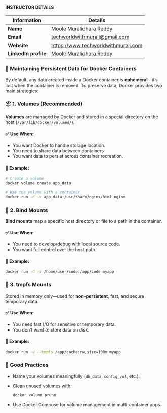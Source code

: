#### INSTRUCTOR DETAILS

|  Information             | Details                                                                      |
|----------------------    |------------------------------------------------------------------------------|
| **Name**                 | Moole Muralidhara Reddy                                                      |
| **Email**                | techworldwithmurali@gmail.com                                                |
| **Website**              | https://www.techworldwithmurali.com               |
| **LinkedIn profile**     | [Moole Muralidhara Reddy](https://www.linkedin.com/in/moole-muralidhara-reddy) |


### 💾 Maintaining Persistent Data for Docker Containers

By default, any data created inside a Docker container is **ephemeral**—it’s lost when the container is removed. To preserve data, Docker provides two main strategies:


### 📦 1. **Volumes** (Recommended)

**Volumes** are managed by Docker and stored in a special directory on the host (`/var/lib/docker/volumes/`).

#### ✅ Use When:

* You want Docker to handle storage location.
* You need to share data between containers.
* You want data to persist across container recreation.

#### 📘 Example:

```bash
# Create a volume
docker volume create app_data

# Use the volume with a container
docker run -d -v app_data:/usr/share/nginx/html nginx
```

### 📁 2. **Bind Mounts**

**Bind mounts** map a specific host directory or file to a path in the container.

#### ✅ Use When:

* You need to develop/debug with local source code.
* You want full control over the host path.

#### 📘 Example:

```bash
docker run -d -v /home/user/code:/app/code myapp
```

### 🔐 3. **tmpfs Mounts**

Stored in memory only—used for **non-persistent**, fast, and secure temporary data.

#### ✅ Use When:

* You need fast I/O for sensitive or temporary data.
* You don’t want to store data on disk.

#### 📘 Example:

```bash
docker run -d --tmpfs /app/cache:rw,size=100m myapp
```

### 🧹 Good Practices

* Name your volumes meaningfully (`db_data`, `config_vol`, etc.).
* Clean unused volumes with:

  ```bash
  docker volume prune
  ```
* Use Docker Compose for volume management in multi-container apps.

